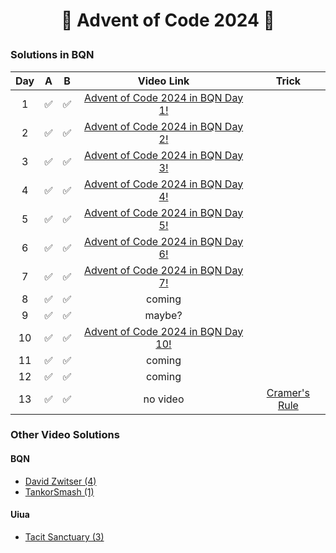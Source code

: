 # <p align="center">🎄 Advent of Code 2024 🎄</p>

### Solutions in BQN

|  Day  |   A   |   B   |                                    Video Link                                     |                             Trick                              |
| :---: | :---: | :---: | :-------------------------------------------------------------------------------: | :------------------------------------------------------------: |
|   1   |   ✅   |   ✅   | [Advent of Code 2024 in BQN Day 1!](https://www.youtube.com/watch?v=ZlqY26kfUmE)  |
|   2   |   ✅   |   ✅   | [Advent of Code 2024 in BQN Day 2!](https://www.youtube.com/watch?v=TlJVXhS7Cuw)  |
|   3   |   ✅   |   ✅   | [Advent of Code 2024 in BQN Day 3!](https://www.youtube.com/watch?v=c58tokE3B-I)  |
|   4   |   ✅   |   ✅   | [Advent of Code 2024 in BQN Day 4!](https://www.youtube.com/watch?v=dwjgsnBBQDo)  |
|   5   |   ✅   |   ✅   | [Advent of Code 2024 in BQN Day 5!](https://www.youtube.com/watch?v=ekpNCRzDLAU)  |
|   6   |   ✅   |   ✅   | [Advent of Code 2024 in BQN Day 6!](https://www.youtube.com/watch?v=d7BtkC6xK5I)  |
|   7   |   ✅   |   ✅   | [Advent of Code 2024 in BQN Day 7!](https://www.youtube.com/watch?v=84aiE5u-x3U)  |
|   8   |   ✅   |   ✅   |                                      coming                                       |
|   9   |   ✅   |   ✅   |                                      maybe?                                       |
|  10   |   ✅   |   ✅   | [Advent of Code 2024 in BQN Day 10!](https://www.youtube.com/watch?v=E2NiBwPJWeE) |
|  11   |   ✅   |   ✅   |                                      coming                                       |
|  12   |   ✅   |   ✅   |                                      coming                                       |
|  13   |   ✅   |   ✅   |                                     no video                                      | [Cramer's Rule](https://en.wikipedia.org/wiki/Cramer%27s_rule) |

### Other Video Solutions

#### BQN

* [David Zwitser (4)](https://www.youtube.com/playlist?list=PLR01lagS_QPAX1K2WhJyCckS1btn0Dszy)
* [TankorSmash (1)](https://www.youtube.com/watch?v=21rBsPi4gYs)

#### Uiua

* [Tacit Sanctuary (3)](https://www.youtube.com/watch?v=oisqHdxJyvA)
